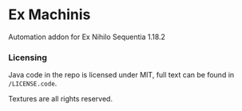 # Ex Machinis
Automation addon for Ex Nihilo Sequentia 1.18.2

### Licensing
Java code in the repo is licensed under MIT, full text can be found in `/LICENSE.code`.

Textures are all rights reserved.

